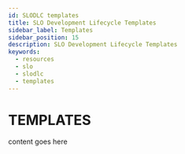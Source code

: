 ```yaml
---
id: SLODLC templates
title: SLO Development Lifecycle Templates
sidebar_label: Templates
sidebar_position: 15
description: SLO Development Lifecycle Templates
keywords:
  - resources
  - slo
  - slodlc
  - templates
---
```

# TEMPLATES

content goes here


